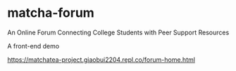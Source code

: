 # matcha-forum
An Online Forum Connecting College Students with Peer Support Resources

A front-end demo

https://matchatea-project.giaobui2204.repl.co/forum-home.html
